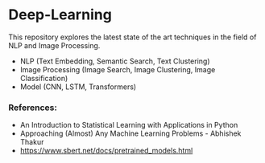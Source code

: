 # Deep-Learning
This repository explores the latest state of the art techniques in the field of NLP and Image Processing.

- NLP (Text Embedding, Semantic Search, Text Clustering)
- Image Processing (Image Search, Image Clustering, Image Classification)
- Model (CNN, LSTM, Transformers)


### References:
- An Introduction to Statistical Learning with Applications in Python
- Approaching (Almost) Any Machine Learning Problems - Abhishek Thakur
- https://www.sbert.net/docs/pretrained_models.html
